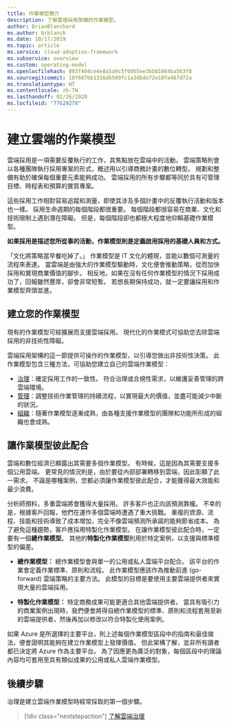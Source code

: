 ```yaml
---
title: 作業模型簡介
description: 了解雲端採用架構的作業模型。
author: BrianBlanchard
ms.author: brblanch
ms.date: 10/17/2019
ms.topic: article
ms.service: cloud-adoption-framework
ms.subservice: overview
ms.custom: operating-model
ms.openlocfilehash: 093f404ce4e8a5a9c5f60b5ee3bb81064ba5b3f8
ms.sourcegitcommit: 10f687bb1316db509fc1a3dbde72e107a467d72a
ms.translationtype: HT
ms.contentlocale: zh-TW
ms.lasthandoff: 02/26/2020
ms.locfileid: "77629278"
---
```

# <a name="establish-an-operating-model-for-the-cloud"></a>建立雲端的作業模型

雲端採用是一項需要反覆執行的工作，其焦點放在雲端中的活動。 雲端策略則會以各種團隊執行採用專案的形式，概述用以引導商務計畫的數位轉型。 規劃和整備有助於確保每個重要元素能夠成功。 雲端採用的所有步驟都等同於具有可管理目標、時程表和預算的實質專案。

這些採用工作相對容易追蹤和測量，即使其涉及多個計畫中的反覆執行活動和版本也一樣。 採用生命週期的每個階段都很重要。 每個階段都很容易在商業、文化和技術限制上遇到潛在障礙。 但是，每個階段卻也都極大程度地仰賴基礎作業模型。

**如果採用是描述您所從事的活動，作業模型則是定義啟用採用的基礎人員和方式。**

「文化將策略當早餐吃掉了。」 作業模型是 IT 文化的體現，並能以數個可測量的流程來表達。 當雲端是由強大的作業模型驅動時，文化便會推動策略，從而加快採用和實現商業價值的腳步。 相反地，如果在沒有任何作業模型的情況下採用成功了，回報雖然豐厚，卻會非常短暫。 若想長期保持成功，就一定要讓採用和作業模型齊頭並進。

## <a name="establish-your-operating-model"></a>建立您的作業模型

現有的作業模型可經擴展而支援雲端採用。 現代化的作業模式可協助您去除雲端採用的非技術性障礙。

雲端採用架構的這一節提供可操作的作業模型，以引導您做出非技術性決策。 此作業模型包含三種方法，可協助您建立自己的雲端作業模型：

- [治理](../govern/index.md)：確定採用工作的一致性。 符合治理或合規性需求，以維護妥善管理的跨雲端環境。
- [管理](../manage/index.md)：調整技術作業管理的持續流程，以實現最大的價值，並盡可能減少中斷的狀況。
- [組織](../organize/index.md)：隨著作業模型逐漸成熟，由各種支援作業模型的團隊和功能所形成的組織也會成熟。

## <a name="align-operating-models"></a>讓作業模型彼此配合

雲端和數位經濟已顯露出其需要多個作業模型。 有時候，這是因為其需要支援多個公用雲端。 更常見的情況則是，由於要從內部部署轉移到雲端，因此彰顯了此一需求。 不論是哪種案例，您都必須讓作業模型彼此配合，才能獲得最大效能和最少浪費。

分析師預料，多重雲端將會獲得大量採用。 許多客戶也正向該預測靠攏。 不幸的是，根據客戶回報，他們在運作多個雲端時遭遇了重大挑戰。 重複的資源、流程、技能和技術導致了成本增加，完全不像雲端預測所承諾的能夠節省成本。 為了避免這種趨勢，客戶應採用特製化作業模型。 在讓作業模型彼此配合時，一定要有一個**總作業模型**。 其他的**特製化作業模型**則用於特定案例，以支援與標準模型的偏差。

- **總作業模型：** 總作業模型會與單一的公用或私人雲端平台配合。 該平台的作業會定義作業標準、原則和流程。 此作業模型應該作為推動前進 (go-forward) 雲端策略的主要方法。 此模型的目標是要使用主要雲端提供者來實現大量的雲端採用。

- **特製化作業模型：** 特定商務成果可能更適合其他雲端提供者。 當具有吸引力的商業案例出現時，我們便會將得自總作業模型的標準、原則和流程套用至新的雲端提供者，然後再加以修改以符合特製化使用案例。

如果 Azure 是所選擇的主要平台，則上述每個作業模型區段中的指南和最佳做法，便會證明其能夠在建立作業模型上發揮價值。 但此架構了解，並非所有讀者都已決定將 Azure 作為主要平台。 為了因應更為廣泛的對象，每個區段中的理論內容均可套用至具有類似成果的公用或私人雲端作業模型。

## <a name="next-steps"></a>後續步驟

治理是建立雲端作業模型時經常採取的第一個步驟。

> [!div class="nextstepaction"]
> [了解雲端治理](../govern/index.md)
